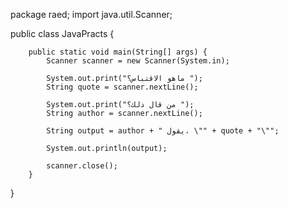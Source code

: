 package raed;
import java.util.Scanner;

public class JavaPracts {

	
	    public static void main(String[] args) {
	        Scanner scanner = new Scanner(System.in);

	        System.out.print("ماهو الاقتباس؟ ");
	        String quote = scanner.nextLine();
	        
	        System.out.print("من قال ذلك؟ ");
	        String author = scanner.nextLine();

	        String output = author + " يقول، \"" + quote + "\"";
	        
	        System.out.println(output);
	        
	        scanner.close();
	    }
}
